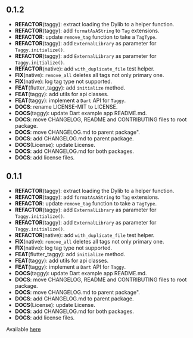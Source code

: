 ## 0.1.2

 - **REFACTOR**(taggy): extract loading the Dylib to a helper function.
 - **REFACTOR**(taggy): add `formatAsAString` to `Tag` extensions.
 - **REFACTOR**: update `remove_tag` function to take a `TagType`.
 - **REFACTOR**(taggy): add `ExternalLibrary` as parameter for `Taggy.initialize()`.
 - **REFACTOR**(taggy): add `ExternalLibrary` as parameter for `Taggy.initialize()`.
 - **REFACTOR**(native): add `with_duplicate_file` test helper.
 - **FIX**(native): `remove_all` deletes all tags not only primary one.
 - **FIX**(native): log tag type not supported.
 - **FEAT**(flutter_taggy): add `initialize` method.
 - **FEAT**(taggy): add utils for api classes.
 - **FEAT**(taggy): implement a `Dart` API for `Taggy`.
 - **DOCS**: rename LICENSE-MIT to LICENSE.
 - **DOCS**(taggy): update Dart example app README.md.
 - **DOCS**: move CHANGELOG, README and CONTRIBUTING files to root package.
 - **DOCS**: move CHANGELOG.md to parent package".
 - **DOCS**: add CHANGELOG.md to parent package.
 - **DOCS**(License): update License.
 - **DOCS**: add CHANGELOG.md for both packages.
 - **DOCS**: add license files.

## 0.1.1

 - **REFACTOR**(taggy): extract loading the Dylib to a helper function.
 - **REFACTOR**(taggy): add `formatAsAString` to `Tag` extensions.
 - **REFACTOR**: update `remove_tag` function to take a `TagType`.
 - **REFACTOR**(taggy): add `ExternalLibrary` as parameter for `Taggy.initialize()`.
 - **REFACTOR**(taggy): add `ExternalLibrary` as parameter for `Taggy.initialize()`.
 - **REFACTOR**(native): add `with_duplicate_file` test helper.
 - **FIX**(native): `remove_all` deletes all tags not only primary one.
 - **FIX**(native): log tag type not supported.
 - **FEAT**(flutter_taggy): add `initialize` method.
 - **FEAT**(taggy): add utils for api classes.
 - **FEAT**(taggy): implement a `Dart` API for `Taggy`.
 - **DOCS**(taggy): update Dart example app README.md.
 - **DOCS**: move CHANGELOG, README and CONTRIBUTING files to root package.
 - **DOCS**: move CHANGELOG.md to parent package".
 - **DOCS**: add CHANGELOG.md to parent package.
 - **DOCS**(License): update License.
 - **DOCS**: add CHANGELOG.md for both packages.
 - **DOCS**: add license files.

Available [here](../../CHANGELOG.md)